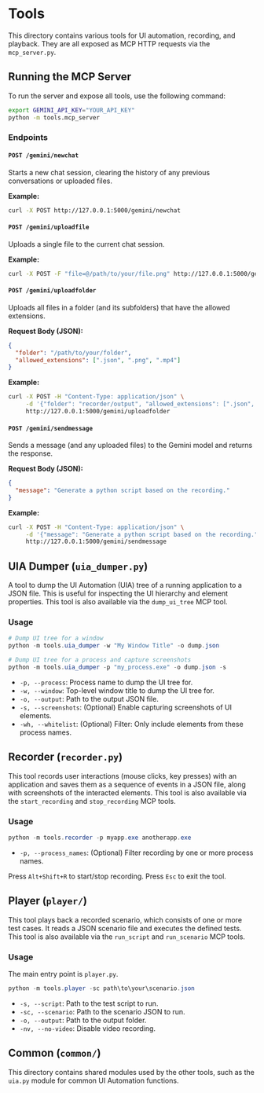 # Tools

This directory contains various tools for UI automation, recording, and playback. They are all exposed as MCP HTTP requests via the `mcp_server.py`.

## Running the MCP Server
To run the server and expose all tools, use the following command:
```bash
export GEMINI_API_KEY="YOUR_API_KEY"
python -m tools.mcp_server
```

### Endpoints

#### `POST /gemini/newchat`
Starts a new chat session, clearing the history of any previous conversations or uploaded files.

**Example:**
```bash
curl -X POST http://127.0.0.1:5000/gemini/newchat
```

#### `POST /gemini/uploadfile`
Uploads a single file to the current chat session.

**Example:**
```bash
curl -X POST -F "file=@/path/to/your/file.png" http://127.0.0.1:5000/gemini/uploadfile
```

#### `POST /gemini/uploadfolder`
Uploads all files in a folder (and its subfolders) that have the allowed extensions.

**Request Body (JSON):**
```json
{
  "folder": "/path/to/your/folder",
  "allowed_extensions": [".json", ".png", ".mp4"]
}
```

**Example:**
```bash
curl -X POST -H "Content-Type: application/json" \
     -d '{"folder": "recorder/output", "allowed_extensions": [".json", ".png", ".mp4"]}' \
     http://127.0.0.1:5000/gemini/uploadfolder
```

#### `POST /gemini/sendmessage`
Sends a message (and any uploaded files) to the Gemini model and returns the response.

**Request Body (JSON):**
```json
{
  "message": "Generate a python script based on the recording."
}
```

**Example:**
```bash
curl -X POST -H "Content-Type: application/json" \
     -d '{"message": "Generate a python script based on the recording."}' \
     http://127.0.0.1:5000/gemini/sendmessage
```

## UIA Dumper (`uia_dumper.py`)

A tool to dump the UI Automation (UIA) tree of a running application to a JSON file. This is useful for inspecting the UI hierarchy and element properties. This tool is also available via the `dump_ui_tree` MCP tool.

### Usage
```powershell
# Dump UI tree for a window
python -m tools.uia_dumper -w "My Window Title" -o dump.json

# Dump UI tree for a process and capture screenshots
python -m tools.uia_dumper -p "my_process.exe" -o dump.json -s
```
- `-p, --process`: Process name to dump the UI tree for.
- `-w, --window`: Top-level window title to dump the UI tree for.
- `-o, --output`: Path to the output JSON file.
- `-s, --screenshots`: (Optional) Enable capturing screenshots of UI elements.
- `-wh, --whitelist`: (Optional) Filter: Only include elements from these process names.


## Recorder (`recorder.py`)

This tool records user interactions (mouse clicks, key presses) with an application and saves them as a sequence of events in a JSON file, along with screenshots of the interacted elements. This tool is also available via the `start_recording` and `stop_recording` MCP tools.

### Usage
```powershell
python -m tools.recorder -p myapp.exe anotherapp.exe
```
- `-p, --process_names`: (Optional) Filter recording by one or more process names.

Press `Alt+Shift+R` to start/stop recording. Press `Esc` to exit the tool.

## Player (`player/`)

This tool plays back a recorded scenario, which consists of one or more test cases. It reads a JSON scenario file and executes the defined tests. This tool is also available via the `run_script` and `run_scenario` MCP tools.

### Usage
The main entry point is `player.py`.
```powershell
python -m tools.player -sc path\to\your\scenario.json
```
- `-s, --script`: Path to the test script to run.
- `-sc, --scenario`: Path to the scenario JSON to run.
- `-o, --output`: Path to the output folder.
- `-nv, --no-video`: Disable video recording.

## Common (`common/`)
This directory contains shared modules used by the other tools, such as the `uia.py` module for common UI Automation functions.
